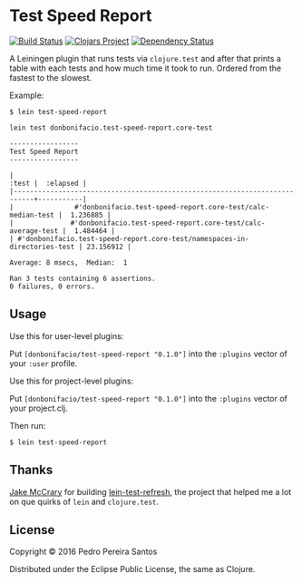 # Test Speed Report

[![Build Status](https://travis-ci.org/donbonifacio/test-speed-report.svg?branch=master)](https://travis-ci.org/donbonifacio/test-speed-report) [![Clojars Project](https://img.shields.io/clojars/v/donbonifacio/test-speed-report.svg)](https://clojars.org/donbonifacio/test-speed-report) [![Dependency Status](https://www.versioneye.com/user/projects/575acb647757a00034dc51c8/badge.svg?style=flat)](https://www.versioneye.com/user/projects/575acb647757a00034dc51c8)

A Leiningen plugin that runs tests via `clojure.test` and after that prints
a table with each tests and how much time it took to run. Ordered from the
fastest to the slowest.

Example:

```
$ lein test-speed-report

lein test donbonifacio.test-speed-report.core-test

-----------------
Test Speed Report
-----------------

|                                                                     :test |  :elapsed |
|---------------------------------------------------------------------------+-----------|
|               #'donbonifacio.test-speed-report.core-test/calc-median-test |  1.236885 |
|              #'donbonifacio.test-speed-report.core-test/calc-average-test |  1.484464 |
| #'donbonifacio.test-speed-report.core-test/namespaces-in-directories-test | 23.156912 |

Average: 8 msecs,  Median:  1

Ran 3 tests containing 6 assertions.
0 failures, 0 errors.
````

## Usage

Use this for user-level plugins:

Put `[donbonifacio/test-speed-report "0.1.0"]` into the `:plugins` vector of your `:user`
profile.

Use this for project-level plugins:

Put `[donbonifacio/test-speed-report "0.1.0"]` into the `:plugins` vector of your project.clj.

Then run:

    $ lein test-speed-report

## Thanks

[Jake McCrary](https://twitter.com/jakemcc) for building [lein-test-refresh](https://github.com/jakemcc/lein-test-refresh),
the project that helped me a lot on que quirks of `lein` and `clojure.test`.

## License

Copyright © 2016 Pedro Pereira Santos

Distributed under the Eclipse Public License, the same as Clojure.
